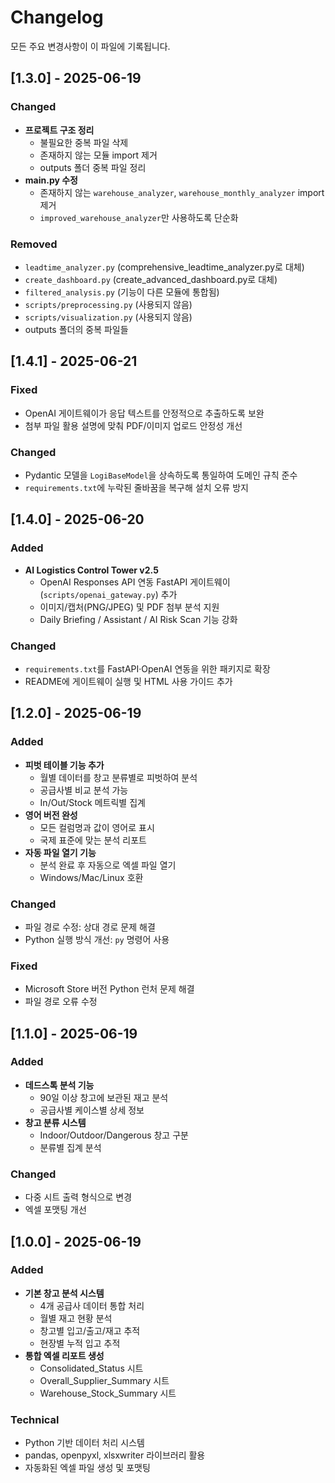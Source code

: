 # Changelog

모든 주요 변경사항이 이 파일에 기록됩니다.

## [1.3.0] - 2025-06-19

### Changed
- **프로젝트 구조 정리**
  - 불필요한 중복 파일 삭제
  - 존재하지 않는 모듈 import 제거
  - outputs 폴더 중복 파일 정리
- **main.py 수정**
  - 존재하지 않는 `warehouse_analyzer`, `warehouse_monthly_analyzer` import 제거
  - `improved_warehouse_analyzer`만 사용하도록 단순화

### Removed
- `leadtime_analyzer.py` (comprehensive_leadtime_analyzer.py로 대체)
- `create_dashboard.py` (create_advanced_dashboard.py로 대체)
- `filtered_analysis.py` (기능이 다른 모듈에 통합됨)
- `scripts/preprocessing.py` (사용되지 않음)
- `scripts/visualization.py` (사용되지 않음)
- outputs 폴더의 중복 파일들

## [1.4.1] - 2025-06-21

### Fixed
- OpenAI 게이트웨이가 응답 텍스트를 안정적으로 추출하도록 보완
- 첨부 파일 활용 설명에 맞춰 PDF/이미지 업로드 안정성 개선

### Changed
- Pydantic 모델을 `LogiBaseModel`을 상속하도록 통일하여 도메인 규칙 준수
- `requirements.txt`에 누락된 줄바꿈을 복구해 설치 오류 방지

## [1.4.0] - 2025-06-20

### Added
- **AI Logistics Control Tower v2.5**
  - OpenAI Responses API 연동 FastAPI 게이트웨이(`scripts/openai_gateway.py`) 추가
  - 이미지/캡처(PNG/JPEG) 및 PDF 첨부 분석 지원
  - Daily Briefing / Assistant / AI Risk Scan 기능 강화

### Changed
- `requirements.txt`를 FastAPI·OpenAI 연동을 위한 패키지로 확장
- README에 게이트웨이 실행 및 HTML 사용 가이드 추가

## [1.2.0] - 2025-06-19

### Added
- **피벗 테이블 기능 추가**
  - 월별 데이터를 창고 분류별로 피벗하여 분석
  - 공급사별 비교 분석 가능
  - In/Out/Stock 메트릭별 집계
- **영어 버전 완성**
  - 모든 컬럼명과 값이 영어로 표시
  - 국제 표준에 맞는 분석 리포트
- **자동 파일 열기 기능**
  - 분석 완료 후 자동으로 엑셀 파일 열기
  - Windows/Mac/Linux 호환

### Changed
- 파일 경로 수정: 상대 경로 문제 해결
- Python 실행 방식 개선: `py` 명령어 사용

### Fixed
- Microsoft Store 버전 Python 런처 문제 해결
- 파일 경로 오류 수정

## [1.1.0] - 2025-06-19

### Added
- **데드스톡 분석 기능**
  - 90일 이상 창고에 보관된 재고 분석
  - 공급사별 케이스별 상세 정보
- **창고 분류 시스템**
  - Indoor/Outdoor/Dangerous 창고 구분
  - 분류별 집계 분석

### Changed
- 다중 시트 출력 형식으로 변경
- 엑셀 포맷팅 개선

## [1.0.0] - 2025-06-19

### Added
- **기본 창고 분석 시스템**
  - 4개 공급사 데이터 통합 처리
  - 월별 재고 현황 분석
  - 창고별 입고/출고/재고 추적
  - 현장별 누적 입고 추적
- **통합 엑셀 리포트 생성**
  - Consolidated_Status 시트
  - Overall_Supplier_Summary 시트
  - Warehouse_Stock_Summary 시트

### Technical
- Python 기반 데이터 처리 시스템
- pandas, openpyxl, xlsxwriter 라이브러리 활용
- 자동화된 엑셀 파일 생성 및 포맷팅 